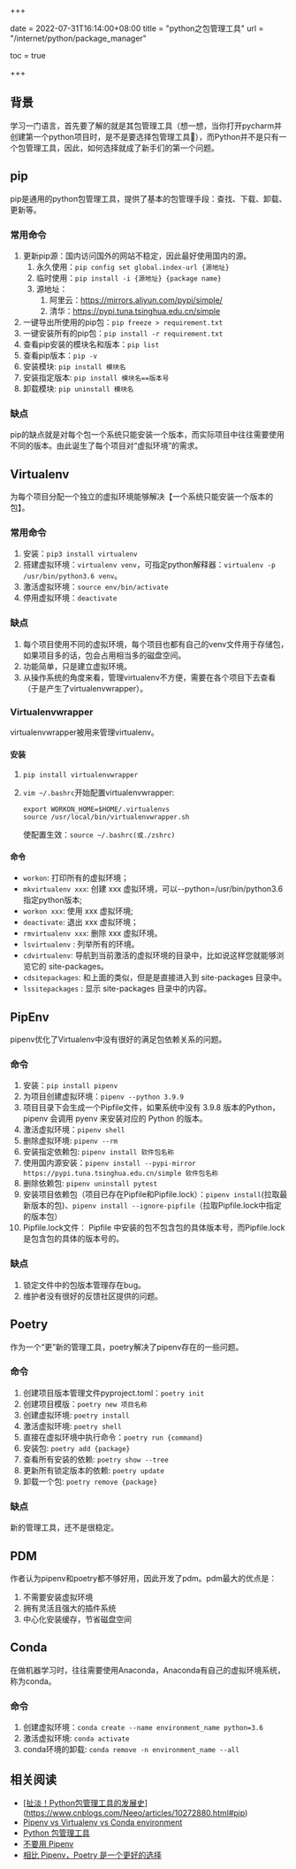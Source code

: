 +++

date = 2022-07-31T16:14:00+08:00
title = "python之包管理工具"
url = "/internet/python/package_manager"

toc = true

+++



## 背景

学习一门语言，首先要了解的就是其包管理工具（想一想，当你打开pycharm并创建第一个python项目时，是不是要选择包管理工具🤔），而Python并不是只有一个包管理工具，因此，如何选择就成了新手们的第一个问题。

## pip

pip是通用的python包管理工具，提供了基本的包管理手段：查找、下载、卸载、更新等。

### 常用命令

1. 更新pip源：国内访问国外的网站不稳定，因此最好使用国内的源。
   1. 永久使用：`pip config set global.index-url {源地址}`
   2. 临时使用：`pip install -i {源地址} {package name} `
   3. 源地址：
      1. 阿里云：https://mirrors.aliyun.com/pypi/simple/
      2. 清华：https://pypi.tuna.tsinghua.edu.cn/simple
2. 一键导出所使用的pip包：`pip freeze > requirement.txt`
3. 一键安装所有的pip包：`pip install -r requirement.txt`
4. 查看pip安装的模块名和版本：`pip list`
5. 查看pip版本：`pip -v	`
6. 安装模块: `pip install 模块名`
7. 安装指定版本: `pip install 模块名==版本号`
8. 卸载模块: `pip uninstall 模块名`

### 缺点

pip的缺点就是对每个包一个系统只能安装一个版本，而实际项目中往往需要使用不同的版本。由此诞生了每个项目对“虚拟环境”的需求。

## Virtualenv

为每个项目分配一个独立的虚拟环境能够解决【一个系统只能安装一个版本的包】。

### 常用命令

1. 安装：`pip3 install virtualenv`
2. 搭建虚拟环境：`virtualenv venv`，可指定python解释器：`virtualenv -p /usr/bin/python3.6 venv`。
3. 激活虚拟环境：`source env/bin/activate`
4. 停用虚拟环境：`deactivate`

### 缺点

1. 每个项目使用不同的虚拟环境，每个项目也都有自己的venv文件用于存储包，如果项目多的话，包会占用相当多的磁盘空间。
2. 功能简单，只是建立虚拟环境。
3. 从操作系统的角度来看，管理virtualenv不方便，需要在各个项目下去查看（于是产生了virtualenvwrapper）。

### Virtualenvwrapper

virtualenvwrapper被用来管理virtualenv。

#### 安装

1. `pip install virtualenvwrapper`

2. `vim ~/.bashrc`开始配置virtualenvwrapper:

   ```
   export WORKON_HOME=$HOME/.virtualenvs
   source /usr/local/bin/virtualenvwrapper.sh
   ```

   使配置生效：`source ~/.bashrc(或./zshrc)`

#### 命令

- `workon`: 打印所有的虚拟环境；
- `mkvirtualenv xxx`: 创建 xxx 虚拟环境，可以--python=/usr/bin/python3.6 指定python版本;
- `workon xxx`: 使用 xxx 虚拟环境;
- `deactivate`: 退出 xxx 虚拟环境；
- `rmvirtualenv xxx`: 删除 xxx 虚拟环境。
- `lsvirtualenv` : 列举所有的环境。
- `cdvirtualenv`: 导航到当前激活的虚拟环境的目录中，比如说这样您就能够浏览它的 site-packages。
- `cdsitepackages`: 和上面的类似，但是是直接进入到 site-packages 目录中。
- `lssitepackages` : 显示 site-packages 目录中的内容。

## PipEnv

pipenv优化了Virtualenv中没有很好的满足包依赖关系的问题。

### 命令

1. 安装：`pip install pipenv`
2. 为项目创建虚拟环境：`pipenv --python 3.9.9`
3. 项目目录下会生成一个Pipfile文件，如果系统中没有 3.9.8 版本的Python，pipenv 会调用 pyenv 来安装对应的 Python 的版本。
4. 激活虚拟环境：`pipenv shell`
5. 删除虚拟环境: `pipenv --rm`
6. 安装指定依赖包: `pipenv install 软件包名称`
7. 使用国内源安装：`pipenv install --pypi-mirror https://pypi.tuna.tsinghua.edu.cn/simple 软件包名称`
8. 删除依赖包: `pipenv uninstall pytest`
9. 安装项目依赖包（项目已存在Pipfile和Pipfile.lock）：`pipenv install`(拉取最新版本的包)、`pipenv install --ignore-pipfile`（拉取Pipfile.lock中指定的版本包）
10. Pipfile.lock文件： Pipfile 中安装的包不包含包的具体版本号，而Pipfile.lock 是包含包的具体的版本号的。

### 缺点

1. 锁定文件中的包版本管理存在bug。
2. 维护者没有很好的反馈社区提供的问题。

## Poetry

作为一个“更”新的管理工具，poetry解决了pipenv存在的一些问题。

### 命令

1. 创建项目版本管理文件pyproject.toml：`poetry init`
2. 创建项目模版：`poetry new 项目名称`
3. 创建虚拟环境: `poetry install`
4. 激活虚拟环境: `poetry shell`
5. 直接在虚拟环境中执行命令：`poetry run {command}`
6. 安装包: `poetry add {package}`
7. 查看所有安装的依赖: `poetry show --tree`
8. 更新所有锁定版本的依赖: `poetry update`
9. 卸载一个包: `poetry remove {package}`

### 缺点

新的管理工具，还不是很稳定。

## PDM

作者认为pipenv和poetry都不够好用，因此开发了pdm。pdm最大的优点是：

1. 不需要安装虚拟环境
2. 拥有灵活且强大的插件系统
3. 中心化安装缓存，节省磁盘空间



## Conda

在做机器学习时，往往需要使用Anaconda，Anaconda有自己的虚拟环境系统，称为conda。

### 命令

1. 创建虚拟环境：`conda create --name environment_name python=3.6`
2. 激活虚拟环境: `conda activate`
3. conda环境的卸载: `conda remove -n environment_name --all`



## 相关阅读

- [[扯淡！Python包管理工具的发展史](https://www.cnblogs.com/Neeo/articles/10272880.html)](https://www.cnblogs.com/Neeo/articles/10272880.html#pip)
- [Pipenv vs Virtualenv vs Conda environment](https://zhuanlan.zhihu.com/p/163023998)
- [Python 包管理工具](https://juejin.cn/post/7063699409703272485#heading-9)
- [不要用 Pipenv](https://greyli.com/do-not-use-pipenv/)
- [相比 Pipenv，Poetry 是一个更好的选择](https://zhuanlan.zhihu.com/p/81025311)
